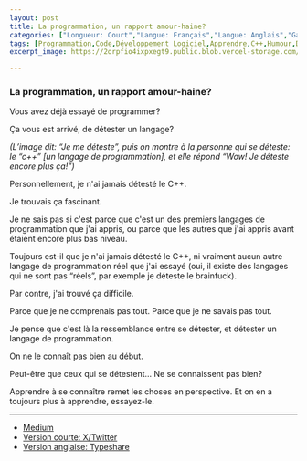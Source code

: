 ```yaml
---
layout: post
title: La programmation, un rapport amour-haine?
categories: ["Longueur: Court","Langue: Français","Langue: Anglais","Gamsblurb"]
tags: [Programmation,Code,Développement Logiciel,Apprendre,C++,Humour,Développement Personnel,Personnalités,Gamsblurb]
excerpt_image: https://2orpfio4ixpxegt9.public.blob.vercel-storage.com/blogPost/cm0v2227100gul50cmkytgy2w/preview-image-ZoyiXQkxvoxQPqGWPpWVpHaGKPk4Po.jpg

---
```


### **La programmation, un rapport amour-haine?**

Vous avez déjà essayé de programmer?

Ça vous est arrivé, de détester un langage?

*(L’image dit: “Je me déteste”, puis on montre à la personne qui se déteste: le “c++” \[un langage de programmation\], et elle répond “Wow\! Je déteste encore plus ça\!”)*

Personnellement, je n'ai jamais détesté le C++.

Je trouvais ça fascinant.

Je ne sais pas si c'est parce que c'est un des premiers langages de programmation que j'ai appris, ou parce que les autres que j'ai appris avant étaient encore plus bas niveau. 

Toujours est-il que je n'ai jamais détesté le C++, ni vraiment aucun autre langage de programmation réel que j'ai essayé (oui, il existe des langages qui ne sont pas “réels”, par exemple je déteste le brainfuck).

Par contre, j'ai trouvé ça difficile.

Parce que je ne comprenais pas tout. Parce que je ne savais pas tout. 

Je pense que c'est là la ressemblance entre se détester, et détester un langage de programmation.

On ne le connaît pas bien au début.

Peut-être que ceux qui se détestent... Ne se connaissent pas bien? 

Apprendre à se connaître remet les choses en perspective. Et on en a toujours plus à apprendre, essayez-le.


---

- [Medium](https://medium.com/@martin.gamsby/la-programmation-un-rapport-amour-haine-90a7998b00ec)
- [Version courte: X/Twitter](https://x.com/MartinGamsby/status/1833139411216638067)
- [Version anglaise: Typeshare](https://typeshare.co/martingamsby/posts/programming-a-love-hate-relationship)
